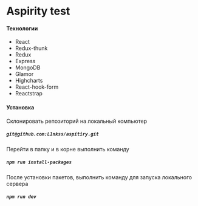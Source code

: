 # Aspirity test


#### Технологии
- React
- Redux-thunk
- Redux
- Express
- MongoDB
- Glamor
- Highcharts
- React-hook-form
- Reactstrap


#### Установка
Склонировать репозиторий на локальный компьютер
##### `git@github.com:L1nkss/aspitiry.git`
Перейти в папку и в корне выполнить команду
##### `npm run install-packages`
После установки пакетов, выполнить команду для запуска локального сервера
##### `npm run dev`
